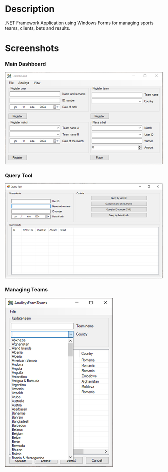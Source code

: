 # Description
.NET Framework Application using Windows Forms for managing sports teams, clients, bets and results.

# Screenshots
### Main Dashboard
![Main Dashboard](./Screenshot%202024-07-11%20160610.png)

### Query Tool
![Client Management](./Screenshot%202024-07-11%20160633.png)

### Managing Teams
![Bet Management](./Screenshot%202024-07-11%20160706.png)

